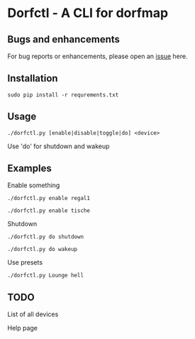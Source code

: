# Dorfctl - A CLI for dorfmap

## Bugs and enhancements

For bug reports or enhancements, please open an [issue](https://github.com/A2nkF/dorfctl/issues) here.

## Installation

`sudo pip install -r requrements.txt`


## Usage

`./dorfctl.py [enable|disable|toggle|do] <device>`

Use 'do' for shutdown and wakeup


## Examples
Enable something

`./dorfctl.py enable regal1`

`./dorfctl.py enable tische`

Shutdown

`./dorfctl.py do shutdown`

`./dorfctl.py do wakeup`

Use presets

`./dorfctl.py Lounge hell`

## TODO
List of all devices

Help page

